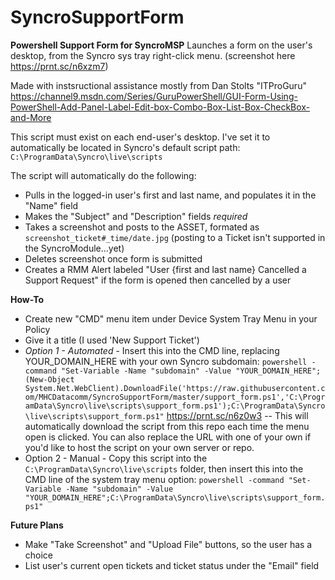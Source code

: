 # SyncroSupportForm

**Powershell Support Form for SyncroMSP**
Launches a form on the user's desktop, from the Syncro sys tray right-click menu. (screenshot here https://prnt.sc/n6xzm7)

Made with instsructional assistance mostly from Dan Stolts "ITProGuru"
https://channel9.msdn.com/Series/GuruPowerShell/GUI-Form-Using-PowerShell-Add-Panel-Label-Edit-box-Combo-Box-List-Box-CheckBox-and-More

This script must exist on each end-user's desktop.  I've set it to automatically be located in Syncro's default script path: `C:\ProgramData\Syncro\live\scripts`

The script will automatically do the following:
- Pulls in the logged-in user's first and last name, and populates it in the "Name" field
- Makes the "Subject" and "Description" fields *required*
- Takes a screenshot and posts to the ASSET, formated as `screenshot_ticket#_time/date.jpg` (posting to a Ticket isn't supported in the SyncroModule...yet)
- Deletes screenshot once form is submitted
- Creates a RMM Alert labeled "User {first and last name} Cancelled a Support Request" if the form is opened then cancelled by a user

**How-To**
- Create new "CMD" menu item under Device System Tray Menu in your Policy
- Give it a title (I used 'New Support Ticket')
- *Option 1 - Automated* - Insert this into the CMD line, replacing YOUR_DOMAIN_HERE with your own Syncro subdomain: `powershell -command "Set-Variable -Name "subdomain" -Value "YOUR_DOMAIN_HERE"; (New-Object System.Net.WebClient).DownloadFile('https://raw.githubusercontent.com/MHCDatacomm/SyncroSupportForm/master/support_form.ps1','C:\ProgramData\Syncro\live\scripts\support_form.ps1');C:\ProgramData\Syncro\live\scripts\support_form.ps1"` https://prnt.sc/n6z0w3
-- This will automatically download the script from this repo each time the menu open is clicked.  You can also replace the URL with one of your own if you'd like to host the script on your own server or repo.
- Option 2 - Manual - Copy this script into the `C:\ProgramData\Syncro\live\scripts` folder, then insert this into the CMD line of the system tray menu option: `powershell -command "Set-Variable -Name "subdomain" -Value "YOUR_DOMAIN_HERE";C:\ProgramData\Syncro\live\scripts\support_form.ps1"`

**Future Plans**
- Make "Take Screenshot" and "Upload File" buttons, so the user has a choice
- List user's current open tickets and ticket status under the "Email" field
